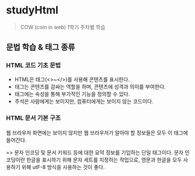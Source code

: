 # studyHtml
> COW (coin in web) 1학기 주차별 학습

## 문법 학습 & 태그 종류

### HTML 코드 기초 문법

- HTML은 태그(<>~</>)를 사용해 콘텐츠를 표시한다.
- 태그는 콘텐츠를 감싸는 역할을 하며, 콘텐츠에 성격과 의미를 부여한다.
- 태그에는 속성을 통해 부가적인 기능을 정의할 수 있다.
- 주석은 사람에게는 보이지만, 컴퓨터에게는 보이지 않는 코드이다.

### HTML 문서 기본 구조

#### <head></head>
웹 브라우저 화면에는 보이지 않지만 웹 브라우저가 알아야 할 정보들은 모두
이 태그에 들어간다.

<meta charset="utf-8">
=> 문자 인코딩 및 문서 키워드 등에 대한 요약 정보를 기입하는 단일 태그이다.
문자 인코딩이란 한글을 표시하기 위해 문자 세트를 지정하는 작업으로, 영문과 한글을 모두 사용하기 위해 utF-8 방식을 사용하는 것이 좋다.

<title>~<title>
=> 문서의 제목을 나타낸다. 콘텐츠는 브라우저 탭에 표시된다.

#### <body></body>

실제 브라우저 화면에 표시될 내용을 입력하는 태그이다.
여기에는 다음과 같은 유형의 태그들이 포함될 수 있다.
- 텍스트를 표시하는 태그
- 이미지를 표시하는 태그
- 각종 사용자 인터페이스(버튼, 입력란, 드롭다운 메뉴 등)를 나타내는 태그 

=> 기본 문서 구조를 통해 확인했듯, 태그 안에 태그를 포함하는 방식으로 콘텐 츠를 다양하게 구성할 수 있습니다!

#### 정리
- HTML 코드를 작성할 때는 기본 문서 구조를 마련한 다음 작성한다.
- 들여쓰기를 통해 태그 간의 포함 관계를 나타낸다. 이는 가독성에 도움이 된다. 그러나 문법적으로 필수 사항은 아니다.
- <head> 태그에는 문서의 정보가, <body> 태그는 표시할 내용이 포함된다.
- 태그의 콘텐츠로 또 다른 태그가 포함될 수 있다.

#### 실행

<img width="1254" alt="스크린샷 2023-03-17 오후 4 14 41" src="https://user-images.githubusercontent.com/96857599/225837597-6aeaedf2-a3cb-4e62-bd24-107e9750d49c.png">

<img width="1126" alt="스크린샷 2023-03-17 오후 4 15 06" src="https://user-images.githubusercontent.com/96857599/225837667-2156580b-50a8-49a0-8d73-45571f400714.png">


### 텍스트 태그 사용 방법과 특징

#### 실행
<img width="1229" alt="스크린샷 2023-03-17 오후 4 24 46" src="https://user-images.githubusercontent.com/96857599/225839550-3d0a774e-45e4-42a6-91e4-c3fa50b14fe3.png">

<img width="1126" alt="스크린샷 2023-03-17 오후 4 25 02" src="https://user-images.githubusercontent.com/96857599/225839608-a7c334f9-ef79-42b2-904f-d383abfba18e.png">

#### 정리
- p 태그는 문단을 표시하는 태그이다.
- h1 ~ h6 태그는 헤드라인을 표시하는 태그이며, 숫자가 작을수록 크다.
- 수평선 hr은 주제 변경이나 내용 구분 시에 사용하는 태그이다.
- HTML은 텍스트의 줄바꿈, 공백 등을 엔터와 스페이스로 처리하지 않는다.
- 스페이스는 한 번씩만 허용된다 (연달아 입력할 경우 한 번 외엔 무시).
- 태그 br은 줄바꿈을, 문자조합 &nbsp 는 공백을 나타낸다.

### 태그의 구분과 인라인 텍스트 요소

<img width="926" alt="스크린샷 2023-03-17 오후 4 33 10" src="https://user-images.githubusercontent.com/96857599/225841258-388e1acc-2e29-4a84-b30f-61f2e7c7689d.png">

<img width="1408" alt="스크린샷 2023-03-17 오후 4 32 50" src="https://user-images.githubusercontent.com/96857599/225841213-38858d53-cb6d-4aac-b7a1-004ff0ea561a.png">
<img width="1408" alt="스크린샷 2023-03-17 오후 4 33 38" src="https://user-images.githubusercontent.com/96857599/225841362-9721da6e-6d92-4197-a256-2cc856b9d5e3.png">

-> 위의 실행 결과를 통해 제목 태그롸 p태그는 블록 요소를 만드는 것을 알 수 있다.

#### 인라인 요소
<img width="1144" alt="스크린샷 2023-03-17 오후 4 37 57" src="https://user-images.githubusercontent.com/96857599/225842095-13c14ecd-1cb5-4bca-af7a-c69dc1f3908e.png">

<img width="1408" alt="스크린샷 2023-03-17 오후 4 37 43" src="https://user-images.githubusercontent.com/96857599/225842061-46557993-6c5a-42f7-9b5e-e69e5d894f23.png">

- 인라인 요소들은 블록요소와 달리 필요한 만큼만 공간을 차지한다.

<img width="1408" alt="스크린샷 2023-03-17 오후 4 40 49" src="https://user-images.githubusercontent.com/96857599/225842703-f76e3d9d-3907-4178-8ea6-1c28e4aa7357.png">

> 블록 안에 블록을 넣으면 블록 안에 층이 생긴다.

#### 정리
- HTML문서의 요소는 블록 레벨 요소와 인라인 요소로 구분할 수 있다.
- 블록 레벨 요소는 너비(공간)를 모두 차지하여 블록을 형성한다.
- 인라인 요소는 콘텐츠를 표시하기 위해 필요한 공간만 차지한다.


### 이미지 표시하기
<img width="1508" alt="스크린샷 2023-03-17 오후 4 52 03" src="https://user-images.githubusercontent.com/96857599/225844874-e5416d69-54bd-4d6f-9414-6efad191f8fa.png">
<img width="1408" alt="스크린샷 2023-03-17 오후 4 52 14" src="https://user-images.githubusercontent.com/96857599/225844912-d5a45e0a-784e-4a4f-ac3d-2ecc74bb317c.png">

#### 정리
- 이미지를 표시할 때는 닫는 태그가 없어도 되는 img 태그를 사용한다.
- src 속성은 이미지의 url을 입력받는 속성이다.
- alt 속성은 대체 텍스트를 입력받는다. 이미지 유실 상황에 대응할 수 있다.
- width와 height는 각각 이미지의 너비와 높이를 입력받는 속성이다.

### 컨테이너 그리고 전역 속성

#### div와 span 컨테이너
- div : 블록 레벨 컨테이너
- span : 인라인 컨테이너

<img width="1219" alt="스크린샷 2023-03-17 오후 4 58 09" src="https://user-images.githubusercontent.com/96857599/225846202-f10e74f9-d716-440d-820d-700a27677f38.png">
<img width="1015" alt="스크린샷 2023-03-17 오후 4 58 30" src="https://user-images.githubusercontent.com/96857599/225846269-e38544dc-c13a-4a29-a347-162f683bba33.png">

#### 전역 속성
- id : 요소에 고유한 이름을 부여하는 식별자 역할 속성.
- class : 요소를 그룹 별로 묶을 수 있는 식별자 역할 속성.
- style : 요소에 적용할 CSS 스타일을 선언하는 속성.
- title : 요소의 추가 정보를 제공하는 텍스트 속성. 사용자에게 툴팁 제공.

<img width="1057" alt="스크린샷 2023-03-17 오후 5 04 01" src="https://user-images.githubusercontent.com/96857599/225847391-4c4d6b46-793e-4e01-b2d0-16f0994b5237.png">

#### 정리
- 콘텐츠나 레이아웃에 영향을 주지 않는 태그 요소를 컨테이너라 한다.
- 컨테이너는 영역을 묶어서 관리하고자 할 때 사용한다.
- 모든 태그에 공통적으로 지정 가능한 속성을 전역 속성이라 한다.
- id와 class는 태그명이 같은 요소들을 식별하기 위해 사용하는 속성들이다.
- id는 태그당 하나씩만 지정해야 하나, class는 다중 지정 및 중복 가능하다.
- 특정 태그에만 지정 가능한 속성들도 물론 존재한다.

### 링크 만들기
a 태그 target 속성
- target="_self": 현재 탭에서 열기
- target="_blank": 새 탭에서 열기

<img width="909" alt="스크린샷 2023-03-17 오후 5 12 56" src="https://user-images.githubusercontent.com/96857599/225849238-b3f7f47d-55e9-47db-b73e-c0e727d71a0d.png">

#### 정리
- a 태그는 페이지를 다른 위치로 이동시킬 수 있는 링크를 만든다.
- href 속성에는 링크가 참조하는(이동하고자 하는) url을 입력한다.
- target 속성에는 새 페이지가 열릴 대상(탭)을 지정할 수 있다.
- href 속성을 통해 전화 걸기, 이메일 보내기 등을 지정할 수도 있다.

### 목록 표시하기
- ul: 순서 없는 목록
- ol: 순서 있는 목록
- li: 목록 요소

-> 모두 블록 레벨 요소 태그
<img width="909" alt="스크린샷 2023-03-17 오후 5 23 15" src="https://user-images.githubusercontent.com/96857599/225851485-0521a3ec-29d2-408e-9fb7-8a1626b47627.png">
<img width="1015" alt="스크린샷 2023-03-17 오후 5 23 37" src="https://user-images.githubusercontent.com/96857599/225851566-f4e149fa-f3b4-4e7f-ad83-04270f6f436a.png">


#### 정리
- 목록은 연관 있는 항목들을 나열한 것이다.
- 목록 요소는 '순서 없는 목록'과 '순서 있는 목록'으로 구분할 수 있다.
- 목록 안에 들어가는 항목 요소를 표시할 때는 li 태그를 사용한다.
- ol, ul, li 태그는 모두 블록 레벨 요소를 표시하는 태그이다.
















